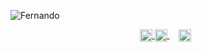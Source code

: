 ![Fernando](https://i.ibb.co/k2sz28p/Banner-Sunset.jpg)

<p align="center">
   <a href="https://www.youtube.com/channel/UCtDfSw53RGWXS0qcFaYZXog" target="blank" style="backgroung:#fffff; width:30px">
    <img align="center" src="https://i.ibb.co/vDrd8tj/Youtube.png" alt="FernandoTimo" width="20px" />
  </a>
  <a href="https://twitter.com/timoideas" target="blank" style='margin-right:15px'>
    <img align="center" src="https://i.ibb.co/y49MM3H/Twiter.png" alt="FernandoTimo" width="20px" />
  </a>
  <a href="https://www.instagram.com/fernando_timo" target="blank" style='margin-right:8px'>
    <img align="center" src="https://i.ibb.co/dDwwHzL/Instagram.png" alt="FernandoTimo"  width="20px" />
  </a>
</p>
